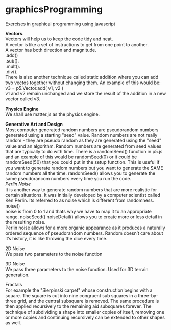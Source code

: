 # graphicsProgramming
Exercises in graphical programming using javascript

**Vectors**.     
Vectors will help us to keep the code tidy and neat.   
A vector is like a set of instructions to get from one point to another.   
A vector has both direction and magnitude.    
.add()      
.sub().   
.mult().   
.div().   
There is also another technique called static addition where you can add two vectos together without changing them. An example of this would be: v3 = p5.Vector.add( v1, v2 )     
v1 and v2 remain unchanged and we store the result of the addition in a new vector called v3.

**Physics Engine**      
We shall use matter.js as the physics engine.   

**Generative Art and Design**      
Most computer generated random numbers are pseudorandom numbers generated using a starting "seed" value.
Random numbers are not really random - they are pseudo random as they are generated using the "seed" value and an algorithm. Random numbers are generated from seed values that are typically to do with time.
There is a randomSeed() function in p5.js and an example of this would be randomSeed(0) or it could be randomSeed(50) that you could put in the setup function. This is useful if you want to generate random numbers but you want to generate the SAME random numbers all the time. randomSeed() allows you to generate the same pseudorancom numbers every time you run the code.    
*Perlin Noise*       
It is another way to generate random numbers that are more realistic for certain situations. It was initially developed by a computer scientist called Ken Perlin.
Its referred to as noise which is different from randomness.       
noise()    
noise is from 0 to 1 and thats why we have to map it to an appropriate range.
noiseSeed()
noiseDetail() allows you to create more or less detail in the resulting noise.       
Perlin noise allows for a more organic appearance as it produces a naturally ordered sequence of pseudorandom numbers. Random doesn’t care about it’s history, it is like throwing the dice every time.

2D Noise     
We pass two parameters to the noise function

3D Noise      
We pass three parameters to the noise function. Used for 3D terrain generation.

Fractals     
For example the "Sierpinski carpet" whose construction begins with a square. The square is cut into nine congruent sub squares in a three-by-three grid, and the central subsquare is removed. The same procedure is then applied recursively to the remaining aid subsquares forever. The technique of subdividing a shape into smaller copies of itself, removing one or more copies and continuing recursively can be extended to other shapes as well. 




